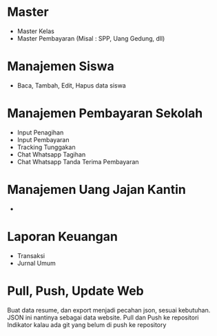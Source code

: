 # Master
- Master Kelas
- Master Pembayaran (Misal : SPP, Uang Gedung, dll)

# Manajemen Siswa
- Baca, Tambah, Edit, Hapus data siswa

# Manajemen Pembayaran Sekolah
- Input Penagihan
- Input Pembayaran
- Tracking Tunggakan
- Chat Whatsapp Tagihan
- Chat Whatsapp Tanda Terima Pembayaran

# Manajemen Uang Jajan Kantin
- 

# Laporan Keuangan
- Transaksi
- Jurnal Umum

# Pull, Push, Update Web
Buat data resume, dan export menjadi pecahan json, sesuai kebutuhan. JSON ini nantinya sebagai data website.
Pull dan Push ke repositori
Indikator kalau ada git yang belum di push ke repository